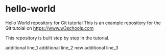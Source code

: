 # hello-world
Hello World repository for Git tutorial
This is an example repository for the Git tutoial on https://www.w3schools.com

This repository is built step by step in the tutorial.

additional line_1
additional line_2
new additional line_3
